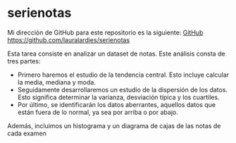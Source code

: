 # serienotas

Mi dirección de GitHub para este repositorio es la siguiente: [GitHub](https://github.com/lauralardies/serienotas)
https://github.com/lauralardies/serienotas

Esta tarea consiste en analizar un dataset de notas. Este análisis consta de tres partes:
- Primero haremos el estudio de la tendencia central. Esto incluye calcular la media, mediana y moda.
- Seguidamente desarrollaremos un estudio de la dispersión de los datos. Esto significa determinar la varianza, desviación típica y los cuartiles. 
- Por último, se identificarán los datos aberrantes, aquellos datos que están fuera de lo normal, ya sea por arriba o por abajo. 

Además, incluimos un histograma y un diagrama de cajas de las notas de cada examen
